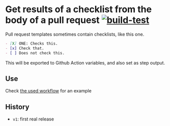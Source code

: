# Get results of a checklist from the body of a pull request [![build-test](https://github.com/JJ/pull-request-checks-action/actions/workflows/test.yml/badge.svg)](https://github.com/JJ/pull-request-checks-action/actions/workflows/test.yml)

Pull request templates sometimes contain checklists, like this one.

```markdown
- [X] ONE: Checks this.
- [x] Check that.
- [ ] Does not check this.
```

This will be exported to Github Action variables, and also set as step output.

## Use

Check  [the used workflow](.github/workflows/get-pr-checks.html) for
an example

## History

* `v1`: first real release
